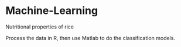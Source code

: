 # Machine-Learning
Nutritional properties of rice

Process the data in R, then use Matlab to do the classification models. 
